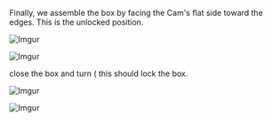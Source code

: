 Finally, we assemble the box by facing the Cam's flat side toward the edges. 
This is the unlocked position.

![Imgur](https://i.imgur.com/uNUFZyC.jpg)

![Imgur](https://i.imgur.com/oihJy6O.jpg)

close the box and turn ( this should lock the box.

![Imgur](https://i.imgur.com/HoAK0Be.jpg)

![Imgur](https://i.imgur.com/nIfYDfh.jpg)

